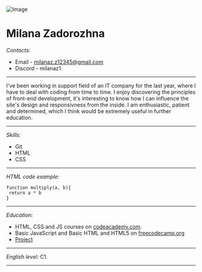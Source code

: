 ![Image](https://i.postimg.cc/WpHkznS1/pic.jpg)
# Milana Zadorozhna

_Contacts:_ 
* Email - milanaz.z12345@gmail.com
* Discord - milanaz1

___

I've been working in support field of an IT company for the last year, where I have to deal with coding from time to time. I enjoy discovering the principles of front-end development, it's interesting to know how I can influence the site's design and responsivness from the inside. I am enthusiastic, patient and determined, which I think would be extremely useful in further education. 

___

_Skills:_ 
* Git
* HTML
* CSS

___

_HTML code example:_ 
```
function multiply(a, b){
 return a * b
}
```

___

_Education:_
* HTML, CSS and JS courses on [codeacademy.com](https://www.codecademy.com/learn). 
* Basic JavaScript and Basic HTML and HTML5 on [freecodecamp.org](https://www.freecodecamp.org/learn) 
* [Project](https://milanaz1.github.io/rsschool-cv/cv)

___

_English level:_ C1. 

___